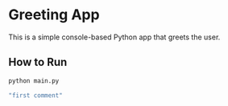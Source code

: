 # Greeting App

This is a simple console-based Python app that greets the user.

## How to Run

```bash
python main.py

"first comment"